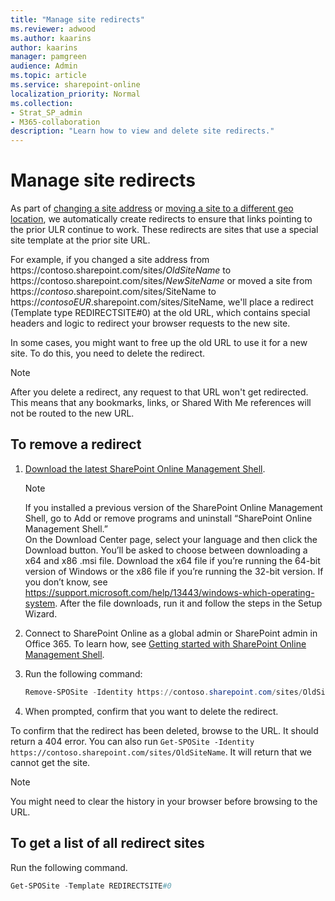 ```yaml
---
title: "Manage site redirects"
ms.reviewer: adwood
ms.author: kaarins
author: kaarins
manager: pamgreen
audience: Admin
ms.topic: article
ms.service: sharepoint-online
localization_priority: Normal
ms.collection:  
- Strat_SP_admin
- M365-collaboration
description: "Learn how to view and delete site redirects."
---
```


# Manage site redirects 

As part of [changing a site address](change-site-address.md) or [moving a site to a different geo location](/office365/enterprise/move-sharepoint-between-geo-locations), we automatically create redirects to ensure that links pointing to the prior ULR continue to work. These redirects are sites that use a special site template at the prior site URL.

For example, if you changed a site address from https://<i></i>contoso.sharepoint.<i></i>com/sites/*OldSiteName* to https://<i></i>contoso.sharepoint.<i></i>com/sites/*NewSiteName* or moved a site from https://<i></i>*contoso*.sharepoint.<i></i>com/sites/SiteName to https://<i></i>*contosoEUR*.sharepoint.<i></i>com/sites/SiteName, we'll place a redirect (Template type REDIRECTSITE#0) at the old URL, which contains special headers and logic to redirect your browser requests to the new site.

In some cases, you might want to free up the old URL to use it for a new site. To do this, you need to delete the redirect.

> [!NOTE]
> After you delete a redirect, any request to that URL won't get redirected. This means that any bookmarks, links, or Shared With Me references will not be routed to the new URL.

## To remove a redirect 

1. [Download the latest SharePoint Online Management Shell](https://go.microsoft.com/fwlink/p/?LinkId=255251).

    > [!NOTE]
    > If you installed a previous version of the SharePoint Online Management Shell, go to Add or remove programs and uninstall “SharePoint Online Management Shell.” <br>On the Download Center page, select your language and then click the Download button. You’ll be asked to choose between downloading a x64 and x86 .msi file. Download the x64 file if you’re running the 64-bit version of Windows or the x86 file if you’re running the 32-bit version. If you don’t know, see https://support.microsoft.com/help/13443/windows-which-operating-system. After the file downloads, run it and follow the steps in the Setup Wizard. 
    
2. Connect to SharePoint Online as a global admin or SharePoint admin in Office 365. To learn how, see [Getting started with SharePoint Online Management Shell](/powershell/sharepoint/sharepoint-online/connect-sharepoint-online).

3. Run the following command:

    ```PowerShell
    Remove-SPOSite -Identity https://contoso.sharepoint.com/sites/OldSiteName
    ```

4. When prompted, confirm that you want to delete the redirect. 

To confirm that the redirect has been deleted, browse to the URL. It should return a 404 error. You can also run `Get-SPOSite -Identity https://contoso.sharepoint.com/sites/OldSiteName`. It will return that we cannot get the site.

> [!NOTE]
> You might need to clear the history in your browser before browsing to the URL.

## To get a list of all redirect sites

Run the following command.
 
 ```PowerShell
 Get-SPOSite -Template REDIRECTSITE#0
 ```


